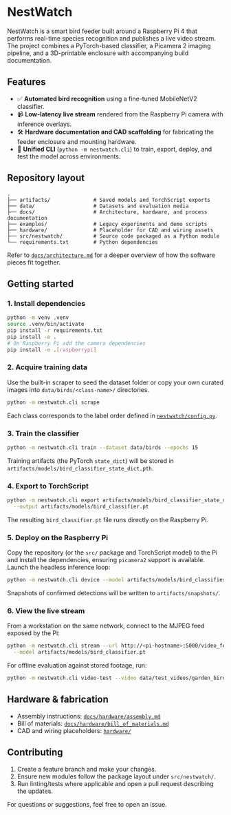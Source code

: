 # NestWatch

NestWatch is a smart bird feeder built around a Raspberry Pi 4 that performs
real-time species recognition and publishes a live video stream. The project
combines a PyTorch-based classifier, a Picamera 2 imaging pipeline, and a
3D-printable enclosure with accompanying build documentation.

## Features

- ✅ **Automated bird recognition** using a fine-tuned MobileNetV2 classifier.
- 📹 **Low-latency live stream** rendered from the Raspberry Pi camera with
  inference overlays.
- 🛠️ **Hardware documentation and CAD scaffolding** for fabricating the feeder
  enclosure and mounting hardware.
- 🧰 **Unified CLI** (`python -m nestwatch.cli`) to train, export, deploy, and
  test the model across environments.

## Repository layout

```
.
├── artifacts/              # Saved models and TorchScript exports
├── data/                   # Datasets and evaluation media
├── docs/                   # Architecture, hardware, and process documentation
├── examples/               # Legacy experiments and demo scripts
├── hardware/               # Placeholder for CAD and wiring assets
├── src/nestwatch/          # Source code packaged as a Python module
└── requirements.txt        # Python dependencies
```

Refer to [`docs/architecture.md`](docs/architecture.md) for a deeper overview of
how the software pieces fit together.

## Getting started

### 1. Install dependencies

```bash
python -m venv .venv
source .venv/bin/activate
pip install -r requirements.txt
pip install -e .
# On Raspberry Pi add the camera dependencies
pip install -e .[raspberrypi]
```

### 2. Acquire training data

Use the built-in scraper to seed the dataset folder or copy your own curated
images into `data/birds/<class-name>/` directories.

```bash
python -m nestwatch.cli scrape
```

Each class corresponds to the label order defined in
[`nestwatch/config.py`](src/nestwatch/config.py).

### 3. Train the classifier

```bash
python -m nestwatch.cli train --dataset data/birds --epochs 15
```

Training artifacts (the PyTorch `state_dict`) will be stored in
`artifacts/models/bird_classifier_state_dict.pth`.

### 4. Export to TorchScript

```bash
python -m nestwatch.cli export artifacts/models/bird_classifier_state_dict.pth \
  --output artifacts/models/bird_classifier.pt
```

The resulting `bird_classifier.pt` file runs directly on the Raspberry Pi.

### 5. Deploy on the Raspberry Pi

Copy the repository (or the `src/` package and TorchScript model) to the Pi and
install the dependencies, ensuring `picamera2` support is available. Launch the
headless inference loop:

```bash
python -m nestwatch.cli device --model artifacts/models/bird_classifier.pt
```

Snapshots of confirmed detections will be written to `artifacts/snapshots/`.

### 6. View the live stream

From a workstation on the same network, connect to the MJPEG feed exposed by the
Pi:

```bash
python -m nestwatch.cli stream --url http://<pi-hostname>:5000/video_feed \
  --model artifacts/models/bird_classifier.pt
```

For offline evaluation against stored footage, run:

```bash
python -m nestwatch.cli video-test --video data/test_videos/garden_birds.mp4
```

## Hardware & fabrication

- Assembly instructions: [`docs/hardware/assembly.md`](docs/hardware/assembly.md)
- Bill of materials: [`docs/hardware/bill_of_materials.md`](docs/hardware/bill_of_materials.md)
- CAD and wiring placeholders: [`hardware/`](hardware/)

## Contributing

1. Create a feature branch and make your changes.
2. Ensure new modules follow the package layout under `src/nestwatch/`.
3. Run linting/tests where applicable and open a pull request describing the
   updates.

For questions or suggestions, feel free to open an issue.
